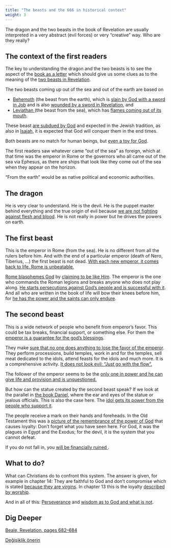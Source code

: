 ```yaml
---
title: "The beasts and the 666 in historical context"
weight: 3
---
```



The dragon and the two beasts in the book of Revelation are usually interpreted in a very abstract (evil forces) or very “creative” way. Who are they really?


## The context of the first readers

<a name="2f6a"></a>
The key to understanding the dragon and the two beasts is to see the aspect of the [book as a letter](../../../../background/literature/expl/the-book-of-revelation-how-to-read-it) which should give us some clues as to the meaning of the [two beasts in Revelation](https://www.bibleserver.com/NIV/Revelation13).

The two beasts coming up out of the sea and out of the earth are based on

- [Behemoth](https://www.bibleserver.com/NIV/Job40:15-24) (the beast from the earth), which is [slain by God with a sword in Job](https://www.bibleserver.com/NIV/Job40%3A19) and is also [wounded by a sword in Revelation](https://www.bibleserver.com/NIV/Revelation13%3A14), and
- [Leviathan ](https://www.bibleserver.com/NIV/Job41)(the beast from the sea), which has [flames coming out of its mouth](https://www.bibleserver.com/NIV/Job41%3A19).


These beast [are subdued by God](https://www.bibleserver.com/NIV/Job7%3A12) and expected in the Jewish tradition, as also in [Isaiah](https://www.bibleserver.com/NIV/Isaiah27%3A1), it is expected that God will conquer them in the end times.

Both beasts are no match for human beings, but [even a toy for God](https://www.bibleserver.com/NIV/Psalm104%3A26).

The first readers saw whatever came “out of the sea” as foreign, which at that time was the emperor in Rome or the governors who all came out of the sea via Ephesus, as there are ships that look like they come out of the sea when they appear on the horizon.

“From the earth” would be as native political and economic authorities.


## The dragon

<a name="bb06"></a>
He is very clear to understand. He is the devil. He is the puppet master behind everything and the true origin of evil because [we are not fighting against flesh and blood](https://www.bibleserver.com/NIV/Ephesians6%3A12). He is not really in power but he drives the powers on earth.


## The first beast

<a name="1c08"></a>
This is the emperor in Rome (from the sea). He is no different from all the rulers before him. And with the end of a particular emperor (death of Nero, Tiberius, …) the first beast is not dead. [With each new emperor, it comes back to life. Rome is unbeatable.](https://www.bibleserver.com/NIV/Revelation13%3A3-4)

[Rome blasphemes God](https://www.bibleserver.com/NIV/Revelation13%3A4-6) by [claiming to be like Him](../../../../background/history/expl/pax-romana-key-to-understand-the-book-of-revelation). The emperor is the one who commands the Roman legions and breaks anyone who does not play along. [He starts persecutions against God’s people and is successful with it](https://www.bibleserver.com/NIV/Revelation13%3A7-8). And all who are written in the book of life will bow their knees before him, for [he has the power and the saints can only endure](https://www.bibleserver.com/NIV/Revelation13%3A10).


## The second beast

<a name="2f0d"></a>
This is a wide network of people who benefit from emperor’s favor. This could be tax breaks, financial support, or something else. For them the [emperor is a guarantee for the god’s blessings](../../../../background/history/expl/pax-romana-key-to-understand-the-book-of-revelation).

They make [sure that no one does anything to lose the favor of the emperor](https://www.bibleserver.com/NIV/Revelation13%3A12). They perform processions, build temples, work in and for the temples, sell meat dedicated to the idols, attend feasts for the idols and much more. It is a comprehensive activity. [It does not look evil: “Just go with the flow”.](https://www.bibleserver.com/NIV/Revelation13%3A11)

The follower of the emperor seems to be the [only one in power and he can give life and provision and is unquestioned.](https://www.bibleserver.com/NIV/Revelation13%3A13-14)

But how can the statue created by the second beast speak? If we look at the parallel in [the book Daniel](https://www.bibleserver.com/NIV/Daniel3%3A4-12), where the ear and eyes of the statue or jealous officials. This is also the case here. The [idol gets its power from the people who support it](https://www.bibleserver.com/NIV/Revelation13%3A15).

The people receive a mark on their hands and foreheads. In the Old Testament this was a [picture of the remembrance of the power of God](https://www.bibleserver.com/NIV/Exodus13%3A16) that causes loyalty: Don’t forget what you have seen here. For God, it was the plagues in Egypt and the Exodus; for the devil, it is the system that you cannot defeat.

If you do not fall in, you [will be financially ruined ](https://www.bibleserver.com/NIV/Revelation13%3A16-17).


## What to do?

<a name="0a91"></a>
What can Christians do to confront this system. The answer is given, for example in chapter 14: They are faithful to God and don’t compromise which is stated [because they are virgins](https://www.bibleserver.com/NIV/Revelation14%3A4). In chapter 13 this is the loyalty [described by worship](https://www.bibleserver.com/NIV/Revelation13%3A8).

And in all of this: [Perseverance](https://www.bibleserver.com/NIV/Revelation13%3A10) and [wisdom as to God and what is not](https://www.bibleserver.com/NIV/Revelation13%3A18).


## Dig Deeper

[Beale, Revelation, pages 682–684](../../../../about/ressources/index.html#beale_rev)






[Değişiklik önerin](https://github.com/revelation-today/revelation-today/blob/main/exampleSite/content/docs/content/beasts/expl/the-beasts-and-the-666-in-historical-context.md)
